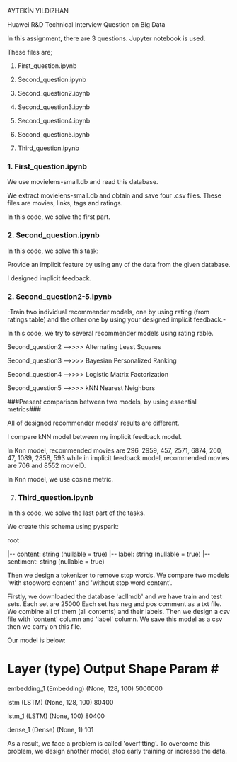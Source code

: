 AYTEKİN YILDIZHAN

Huawei R&D Technical Interview Question on Big Data

In this assignment, there are 3 questions.
Jupyter notebook is used.

These files are;

1. First_question.ipynb

2. Second_question.ipynb
3. Second_question2.ipynb
4. Second_question3.ipynb
5. Second_question4.ipynb
6. Second_question5.ipynb

7. Third_question.ipynb

### 1. First_question.ipynb ###

We use movielens-small.db and read this database.

We extract movielens-small.db and obtain and save four .csv files.
These files are movies, links, tags and ratings.

In this code, we solve the first part.

### 2. Second_question.ipynb ###

In this code, we solve this task:

Provide an implicit feature by using any of the data from the given database.

I designed implicit feedback.

### 2. Second_question2-5.ipynb ###

-Train two individual recommender models, one by using rating (from ratings table) 
and the other one by using your designed implicit feedback.-

In this code, we try to several recommender models using rating rable.

Second_question2 -->>>> Alternating Least Squares

Second_question3 -->>>> Bayesian Personalized Ranking

Second_question4 -->>>> Logistic Matrix Factorization

Second_question5 -->>>> kNN Nearest Neighbors

###Present comparison between two models, by using essential metrics###

All of designed recommender models' results are different.

I compare kNN model between my implicit feedback model.

In Knn model, recommended movies are 296, 2959, 457, 2571, 6874, 260, 47, 1089, 2858, 593
while in implicit feedback model, recommended movies are 706 and 8552 movieID.

In Knn model, we use cosine metric.

7. ### Third_question.ipynb ###

In this code, we solve the last part of the tasks.

We create this schema using pyspark:

root

  |-- content: string (nullable = true) 
  |-- label: string (nullable = true) 
  |-- sentiment: string (nullable = true)

Then we design a tokenizer to remove stop words. 
We compare two models 'with stopword content' and 'without stop word content'.

Firstly, we downloaded the database 'aclImdb' and we have train and test sets.
Each set are 25000
Each set has neg and pos comment as a txt file.
We combine all of them (all contents) and their labels.
Then we design a csv file with 'content' column and 'label' column.
We save this model as a csv then we carry on this file. 

Our model is below:

 Layer (type)                Output Shape              Param #   
=================================================================
 embedding_1 (Embedding)     (None, 128, 100)          5000000   
                                                                 
 lstm (LSTM)                 (None, 128, 100)          80400     
                                                                 
 lstm_1 (LSTM)               (None, 100)               80400     
                                                                 
 dense_1 (Dense)             (None, 1)                 101 

As a result, we face a problem is called 'overfitting'.
To overcome this problem, we design another model, stop early training or increase the data.
